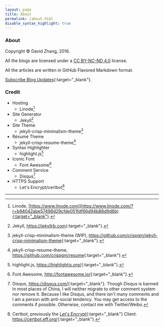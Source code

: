 ```yaml
---
layout: page
title: About
permalink: /about.html
disable_syntax_highlight: true
---
```


### About

Copyright &copy; David Zhang, 2016.

All the blogs are licensed under a [CC BY-NC-ND 4.0](http://creativecommons.org/licenses/by-nc-nd/4.0/) license.

All the articles are written in GitHub Flavored Markdown format.

[Subscribe Blog Updates](/feed.xml){:target="_blank"}.

### Credit

* Hosting
  * Linode[^1]
* Site Generator
  * Jekyll[^2]
* Site Theme
  * jekyll-crisp-minimalism-theme[^3]
* Résumé Theme
  * jekyll-crisp-resume-theme[^4]
* Syntax Highlighter
  * highlight.js[^5]
* Iconic Font
  * Font Awesome[^6]
* Comment Service
  * Disqus[^7]
* HTTPS Support
  * Let's Encrypt/certbot[^8]

<hr>

[^1]: Linode, [https://www.linode.com](https://www.linode.com/?r=b94042abe57498d29cfde051fdf66d94b88d9d6b){:target="_blank"}.
[^2]: Jekyll, <https://jekyllrb.com>{:target="_blank"}.
[^3]: jekyll-crisp-minimalism-theme (WIP), <https://github.com/crispgm/jekyll-crisp-minimalism-theme>{:target="_blank"}.
[^4]: jekyll-crisp-resume-theme, <https://github.com/crispgm/resume>{:target="_blank"}.
[^5]: highlight.js, <https://highlightjs.org/>{:target="_blank"}.
[^6]: Font Awesome, <http://fontawesome.io/>{:target="_blank"}.
[^7]: Disqus, <https://disqus.com/>{:target="_blank"}. Though Disqus is banned in most places of China, I will neither migrate to other comment system nor remove it. Because I like Disqus, and there isn't many comments and I am a person with anti-social tendency. You may get access to the comments if possible. Otherwise, contact me with Twitter/Weibo.
[^8]: Certbot, previously the [Let's Encrypt](https://letsencrypt.org/){:target="_blank"} Client. <https://certbot.eff.org/>{:target="_blank"}.